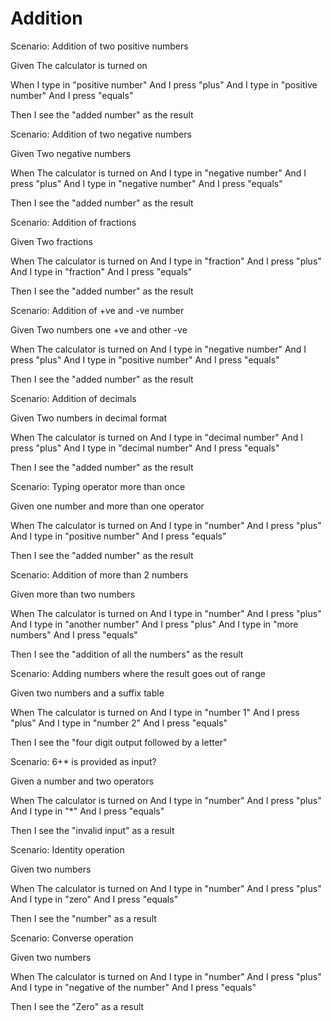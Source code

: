 # Addition

Scenario: Addition of two positive numbers

Given The calculator is turned on

When I type in "positive number"
And I press "plus"
And I type in "positive number"
And I press "equals"

Then I see the "added number" as the result

Scenario: Addition of two negative numbers

Given Two negative numbers

When  The calculator is turned on
And I type in "negative number"
And I press "plus"
And I type in "negative number"
And I press "equals"

Then I see the "added number" as the result

Scenario: Addition of fractions

Given Two fractions

When  The calculator is turned on
And I type in "fraction"
And I press "plus"
And I type in "fraction"
And I press "equals"

Then I see the "added number" as the result

Scenario: Addition of +ve and -ve number

Given Two numbers one +ve and other -ve

When  The calculator is turned on
And I type in "negative number"
And I press "plus"
And I type in "positive number"
And I press "equals"

Then I see the "added number" as the result

Scenario: Addition of decimals

Given Two numbers in decimal format

When  The calculator is turned on
And I type in "decimal number"
And I press "plus"
And I type in "decimal number"
And I press "equals"

Then I see the "added number" as the result

Scenario: Typing operator more than once

Given one number and more than one operator

When The calculator is turned on
And I type in "number"
And I press "plus"
And I type in "positive number"
And I press "equals"

Then I see the "added number" as the result

Scenario: Addition of more than 2 numbers

Given more than two numbers

When The calculator is turned on
And I type in "number"
And I press "plus"
And I type in "another number"
And I press "plus"
And I type in "more numbers"
And I press "equals"

Then I see the "addition of all the numbers" as the result

Scenario: Adding numbers where the result goes out of range

Given two numbers and a suffix table

When The calculator is turned on
And I type in "number 1"
And I press "plus"
And I type in "number 2"
And I press "equals"

Then I see the "four digit output followed by a letter"


Scenario: 6+* is provided as input?

Given a number and two operators

When The calculator is turned on
And I type in "number"
And I press "plus"
And I type in "*"
And I press "equals"

Then I see the "invalid input" as a result

Scenario: Identity operation

Given two numbers

When The calculator is turned on
And I type in "number"
And I press "plus"
And I type in "zero"
And I press "equals"

Then I see the "number" as a result

Scenario: Converse operation

Given two numbers

When The calculator is turned on
And I type in "number"
And I press "plus"
And I type in "negative of the number"
And I press "equals"

Then I see the "Zero" as a result

